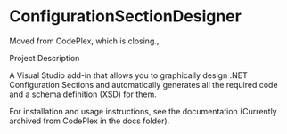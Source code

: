 # ConfigurationSectionDesigner
Moved from CodePlex, which is closing.,

Project Description

A Visual Studio add-in that allows you to graphically design .NET Configuration Sections and automatically generates all the required code and a schema definition (XSD) for them.

For installation and usage instructions, see the documentation (Currently archived from CodePlex in the docs folder). 